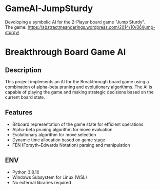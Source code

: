 # GameAI-JumpSturdy
Devoloping a symbolic AI for the 2-Player board game "Jump Sturdy".   
The game: https://abstractmeanderings.wordpress.com/2014/10/06/jump-sturdy/

# Breakthrough Board Game AI

## Description
This project implements an AI for the Breakthrough board game using a combination of alpha-beta pruning and evolutionary algorithms. The AI is capable of playing the game and making strategic decisions based on the current board state.

## Features
- Bitboard representation of the game state for efficient operations
- Alpha-beta pruning algorithm for move evaluation
- Evolutionary algorithm for move selection
- Dynamic time allocation based on game stage
- FEN (Forsyth–Edwards Notation) parsing and manipulation

## ENV
- Python 3.8.10
- Windows Subsystem for Linux (WSL)
- No external libraries required

